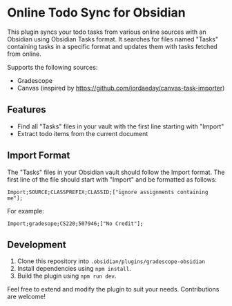 # Online Todo Sync for Obsidian

This plugin syncs your todo tasks from various online sources with an Obsidian using Obsidian Tasks format. 
It searches for files named "Tasks" containing tasks in a specific format and updates them with tasks fetched from online.

Supports the following sources:
- Gradescope
- Canvas (inspired by https://github.com/jordaeday/canvas-task-importer)

## Features

- Find all "Tasks" files in your vault with the first line starting with "Import"
- Extract todo items from the current document

## Import Format

The "Tasks" files in your Obsidian vault should follow the Import format. 
The first line of the file should start with "Import" and be formatted as follows:

```
Import;SOURCE;CLASSPREFIX;CLASSID;["ignore assignments containing me"];
```

For example:

```
Import;gradesope;CS220;507946;["No Credit"];
```

## Development

1. Clone this repository into `.obsidian/plugins/gradescope-obsidian`
2. Install dependencies using `npm install`.
3. Build the plugin using `npm run dev`.

Feel free to extend and modify the plugin to suit your needs. Contributions are welcome!
